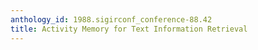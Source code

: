 ```yaml
---
anthology_id: 1988.sigirconf_conference-88.42
title: Activity Memory for Text Information Retrieval
---
```


